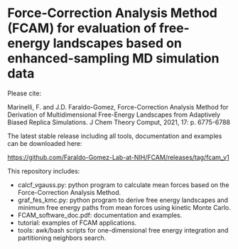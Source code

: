 # Force-Correction Analysis Method (FCAM) for evaluation of free-energy landscapes based on enhanced-sampling MD simulation data

Please cite:

Marinelli, F. and J.D. Faraldo-Gomez, Force-Correction Analysis Method for Derivation of Multidimensional Free-Energy Landscapes from Adaptively Biased Replica Simulations. J Chem Theory Comput, 2021, 17: p. 6775-6788

The latest stable release including all tools, documentation and examples can be downloaded here:

https://github.com/Faraldo-Gomez-Lab-at-NIH/FCAM/releases/tag/fcam_v1

This repository includes:

- calcf_vgauss.py: python program to calculate mean forces based on the Force-Correction Analysis Method.  
- graf_fes_kmc.py: python program to derive free energy landscapes and minimum free energy paths from mean forces using kinetic Monte Carlo.  
- FCAM_software_doc.pdf: documentation and examples.  
- tutorial: examples of FCAM applications.  
- tools: awk/bash scripts for one-dimensional free energy integration and partitioning neighbors search.  
